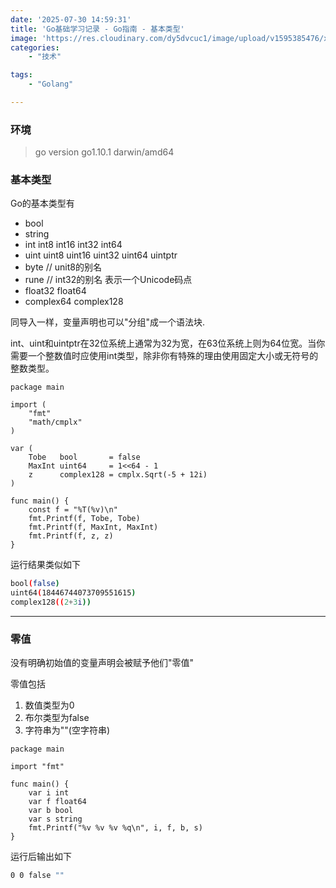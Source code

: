 ```yaml
---
date: '2025-07-30 14:59:31'
title: 'Go基础学习记录 - Go指南 - 基本类型'
image: 'https://res.cloudinary.com/dy5dvcuc1/image/upload/v1595385476/xiaorongmao/golang.jpg'
categories:
    - "技术"

tags:
    - "Golang"

---
```


### **环境**

> go version go1.10.1 darwin/amd64

### **基本类型**

Go的基本类型有

* bool
* string
* int int8 int16 int32 int64
* uint uint8 uint16 uint32 uint64 uintptr
* byte // unit8的别名
* rune // int32的别名 表示一个Unicode码点
* float32 float64
* complex64 complex128

同导入一样，变量声明也可以"分组"成一个语法块.

int、uint和uintptr在32位系统上通常为32为宽，在63位系统上则为64位宽。当你需要一个整数值时应使用int类型，除非你有特殊的理由使用固定大小或无符号的整数类型。

```golang
package main

import (
	"fmt"
	"math/cmplx"
)

var (
	Tobe   bool       = false
	MaxInt uint64     = 1<<64 - 1
	z      complex128 = cmplx.Sqrt(-5 + 12i)
)

func main() {
	const f = "%T(%v)\n"
	fmt.Printf(f, Tobe, Tobe)
	fmt.Printf(f, MaxInt, MaxInt)
	fmt.Printf(f, z, z)
}
```

运行结果类似如下

```bash
bool(false)
uint64(18446744073709551615)
complex128((2+3i))
```

---

### **零值**

没有明确初始值的变量声明会被赋予他们"零值"

零值包括

1. 数值类型为0
2. 布尔类型为false
3. 字符串为""(空字符串)

```golang
package main

import "fmt"

func main() {
	var i int
	var f float64
	var b bool
	var s string
	fmt.Printf("%v %v %v %q\n", i, f, b, s)
}
```

运行后输出如下

```bash
0 0 false ""
```
